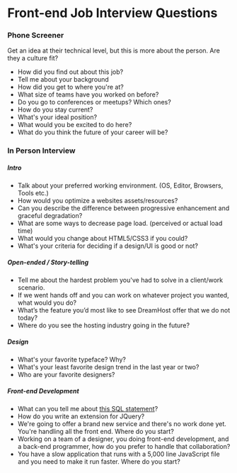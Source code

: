 Front-end Job Interview Questions
===================

### Phone Screener
Get an idea at their technical level, but this is more about the person. Are they a culture fit?
* How did you find out about this job?
* Tell me about your background
* How did you get to where you're at?
* What size of teams have you worked on before?
* Do you go to conferences or meetups? Which ones?
* How do you stay current?
* What's your ideal position?
* What would you be excited to do here?
* What do you think the future of your career will be?

### In Person Interview
##### Intro
* Talk about your preferred working environment. (OS, Editor, Browsers, Tools etc.)
* How would you optimize a websites assets/resources?
* Can you describe the difference between progressive enhancement and graceful degradation?
* What are some ways to decrease page load. (perceived or actual load time)
* What would you change about HTML5/CSS3 if you could?
* What's your criteria for deciding if a design/UI is good or not?


##### Open-ended / Story-telling
* Tell me about the hardest problem you've had to solve in a client/work scenario.
* If we went hands off and you can work on whatever project you wanted, what would you do?
* What’s the feature you’d most like to see DreamHost offer that we do not today?
* Where do you see the hosting industry going in the future?


##### Design
* What's your favorite typeface? Why?
* What's your least favorite design trend in the last year or two?
* Who are your favorite designers?


##### Front-end Development
* What can you tell me about [this SQL statement](example-sql.md)?
* How do you write an extension for JQuery?
* We're going to offer a brand new service and there's no work done yet. You're handling all the front end. Where do you start?
* Working on a team of a designer, you doing front-end development, and a back-end programmer, how do you prefer to handle that collaboration?
* You have a slow application that runs with a 5,000 line JavaScript file and you need to make it run faster. Where do you start?
